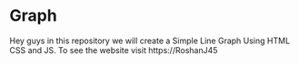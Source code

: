 # Graph
Hey guys in this repository we will create a Simple Line Graph Using HTML CSS and JS. To see the website visit https://RoshanJ45
